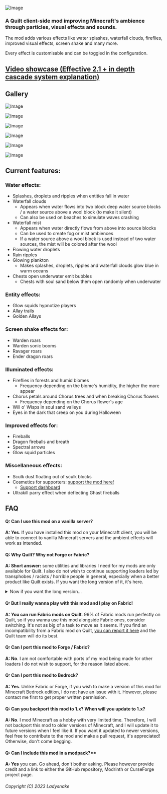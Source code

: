 ![Image](https://github.com/Ladysnake/Effective/blob/main/title.png?raw=true)


### A Quilt client-side mod improving Minecraft's ambience through particles, visual effects and sounds.

The mod adds various effects like water splashes, waterfall clouds, fireflies, improved visual effects, screen shake and many more.

Every effect is customisable and can be toggled in the configuration.

## [Video showcase (Effective 2.1 + in depth cascade system explanation)](https://www.youtube.com/watch?v=DNuaVti4tk0)

## Gallery
![Image](https://github.com/Ladysnake/Effective/blob/main/gallery/cascades.png?raw=true)

![Image](https://github.com/Ladysnake/Effective/blob/main/gallery/fireflies.png?raw=true)

![Image](https://github.com/Ladysnake/Effective/blob/main/gallery/chests.png?raw=true)

![Image](https://github.com/Ladysnake/Effective/blob/main/gallery/wisps.png?raw=true)

![Image](https://github.com/Ladysnake/Effective/blob/main/gallery/allays.png?raw=true)

![Image](https://github.com/Ladysnake/Effective/blob/main/gallery/sculk.png?raw=true)


## Current features:
### Water effects:
- Splashes, droplets and ripples when entities fall in water
- Waterfall clouds
    - Appears when water flows into two block deep water source blocks / a water source above a wool block (to make it silent)
    - Can also be used on beaches to simulate waves crashing
- Waterfall mist
    - Appears when water directly flows from above into source blocks
    - Can be used to create fog or mist ambiences
    - If a water source above a wool block is used instead of two water sources, the mist will be colored after the wool
- Flowing water droplets
- Rain ripples
- Glowing plankton
    - Makes splashes, droplets, ripples and waterfall clouds glow blue in warm oceans
- Chests open underwater emit bubbles
    - Chests with soul sand below them open randomly when underwater

### Entity effects:
- Glow squids hypnotize players
- Allay trails
- Golden Allays

### Screen shake effects for:
- Warden roars
- Warden sonic booms
- Ravager roars
- Ender dragon roars

### Illuminated effects:
- Fireflies in forests and humid biomes
    - Frequency depending on the biome's humidity, the higher the more appear
- Chorus petals around Chorus trees and when breaking Chorus flowers
    - Frequency depending on the Chorus flower's age
- Will o' Wisps in soul sand valleys
- Eyes in the dark that creep on you during Halloween

### Improved effects for:
- Fireballs
- Dragon fireballs and breath
- Spectral arrows
- Glow squid particles

### Miscellaneous effects:
- Sculk dust floating out of sculk blocks
- Cosmetics for supporters: [support the mod here!](https://ko-fi.com/s/2ef8e053cb)
    - [Support dashboard](https://doctor4t.ladysnake.org/login)
- Ultrakill parry effect when deflecting Ghast fireballs


## FAQ

#### Q: Can I use this mod on a vanilla server?

**A: Yes**. If you have installed this mod on your Minecraft client, you will  be able to connect to vanilla Minecraft servers and the ambient effects  will work as intended.

#### Q: Why Quilt? Why not Forge or Fabric?


**A: Short answer:** some utilities and libraries I need for my mods are only available for Quilt. I also do not wish to continue supporting loaders led by transphobes / racists / horrible people in general, especially when a better product like Quilt exists. If you want the long version of it, it's here.

<details>
<summary>Now if you want the long version...</summary>

I don't have any problem dissociating a project from the person behind it when that project is the best there is, however, Fabric's lead dev's transphobia genuinely got in the way of code contributions that would've been great additions to the loader's API (these contributions being made by trans people). Certain systems like the custom biome, dimension or multipart APIs of Fabric have a lot of problems and sometimes straight up don't work, while these issues have been fixed on Quilt.

For Forge, it's not so much about the devs being bad people, it's more that the way Forge does things and forces modders to do things in a particular (and in my opinion, complicated) way genuinely got me to quit modding before I switched to Fabric when it first came out. On top of that, Forge devs have in the past caused me and my friends quite a bit of trouble and unfortunate interactions, and when I did allow Forge ports of my mods to be made, I would have people come to me regarding issues on the Forge version, which I had nothing to do with.

Additionally, Quilt has a bigger team, and I personally know most of the devs. Therefore, I can also try to help by directly giving feedback or contributions to them if need be, unlike with Fabric or Forge. To also quote a friend I completely agree with: "The argument of "X modloader has no popular mods ergo no popular mods should move to it" is circular and, to put it bluntly, a tad idiotic. I've heard it with Fabric before, and as I did not listen previously I will not listen now. Quilt is a modloader that I can trust the development team of, and thus I develop on it."

If you're upset about the mod not being available to you because you don't wanna use Quilt, I can understand that. However, please also understand that if it weren't for Quilt, I probably wouldn't have updated my mod anyway, so you're technically not missing out on anything! Ultimately, whether or not you want to use this mod is entirely your choice, so do not play victim and put the blame on me if you do not wish to go through the steps to play with it.

Finally, I mod for myself above all, releasing my mods is just a bonus I provide for free. This is a hobby that should stay enjoyable, and altough I'm trying my best to keep it that way, it's becoming harder and harder as time passes due to entitled players and the incredibly toxic modding community. This is my work, my mod, and I am free to do whatever I want with it. If I don't want it to be available for loaders I dislike and don't want to support, I am free to make that choice without having to justify it. However, I still hope this explanation gives a little more insight and helps you understand!

🐀❤️

</details>

#### Q: But I really wanna play with this mod and I play on Fabric!

**A: You can run Fabric mods on Quilt**. 99% of Fabric mods run perfectly on Quilt, so if you wanna use this mod alongside Fabric ones, consider switching. It's not as big of a task to move as it seems. If you find an incompatibility from a Fabric mod on Quilt, [you can report it here](https://forum.quiltmc.org/t/mod-incompatibility-megathread/261) and the Quilt team will do its best.

#### Q: Can I port this mod to Forge / Fabric?

**A: No**. I am not comfortable with ports of my mod being made for other loaders I do not wish to support, for the reason listed above.

#### Q: Can I port this mod to Bedrock?

**A: Yes**. Unlike Fabric or Forge, if you wish to make a version of this mod for Minecraft Bedrock edition, I do not have an issue with it. However, please contact me first to get proper written permission.

#### Q: Can you backport this mod to 1.x? When will you update to 1.x?

**A: No**. I mod Minecraft as a hobby with very limited time. Therefore, I will not backport this mod to older versions of Minecraft, and I will update it to future versions when I feel like it. If you want it updated to newer versions, feel free to contribute to the mod and make a pull request, it's appreciated! Otherwise, don't come begging.

#### Q: Can I include this mod in a modpack?**

**A: Yes** you can. Go ahead, don't bother asking. Please however provide credit and a link to either the GitHub repository, Modrinth or CurseForge project page.

###### Copyright (C) 2023 Ladysnake
